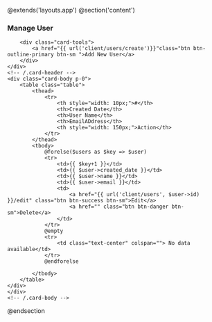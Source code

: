 @extends('layouts.app')
@section('content')
<div class="container">
    <div class="row"
    <div class="row mt-3">
        <div class="col-md-12">
            <div class="card">
                <div class="card-header">
        <h3 class="card-title">Manage User</h3>

        <div class="card-tools">
            <a href="{{ url('client/users/create')}}"class="btn btn-outline-primary btn-sm ">Add New User</a>
        </div>
    </div>
    <!-- /.card-header -->
    <div class="card-body p-0">
        <table class="table">
            <thead>
                <tr>
                    <th style="width: 10px;">#</th>
                    <th>Created Date</th>
                    <th>User Name</th>
                    <th>EmailADdress</th>
                    <th style="width: 150px;">Action</th>
                </tr>
            </thead>
            <tbody>
                @forelse($users as $key => $user)
                <tr>
                    <td>{{ $key+1 }}</td>
                    <td>{{ $user->created_date }}</td>
                    <td>{{ $user->name }}</td>
                    <td>{{ $user->email }}</td>
                    <td>
                        <a href="{{ url('client/users', $user->id) }}/edit" class="btn btn-success btn-sm">Edit</a>
                        <a href="" class="btn btn-danger btn-sm">Delete</a>
                    </td>
                </tr> 
                @empty
                <tr>
                    <td class="text-center" colspan=""> No data available</td>
                </tr>
                @endforelse
                
            </tbody>
        </table>
    </div>
    </div>
    <!-- /.card-body -->
</div>
            </div>
</div>
@endsection
